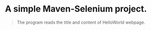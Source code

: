 # A simple Maven-Selenium project.
>
> The program reads the title and content of HelloWorld webpage.
